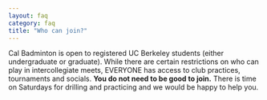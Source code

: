 ```yaml
---
layout: faq
category: faq
title: "Who can join?"
---
```


Cal Badminton is open to registered UC Berkeley students (either undergraduate or graduate). While there are certain restrictions on who can play in intercollegiate meets, EVERYONE has access to club practices, tournaments and socials. <strong>You do not need to be good to join.</strong> There is time on Saturdays for drilling and practicing and we would be happy to help you.
